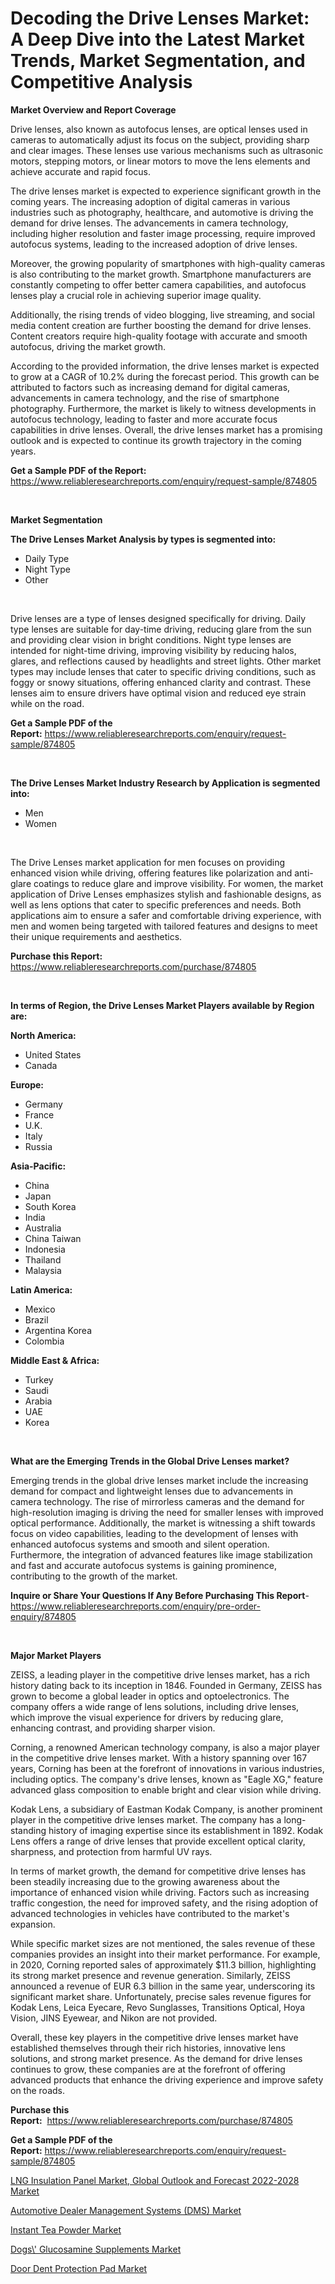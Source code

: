 <p><h1>Decoding the Drive Lenses Market: A Deep Dive into the Latest Market Trends, Market Segmentation, and Competitive Analysis</h1></p><p><strong>Market Overview and Report Coverage</strong></p>
<p><p>Drive lenses, also known as autofocus lenses, are optical lenses used in cameras to automatically adjust its focus on the subject, providing sharp and clear images. These lenses use various mechanisms such as ultrasonic motors, stepping motors, or linear motors to move the lens elements and achieve accurate and rapid focus.</p><p>The drive lenses market is expected to experience significant growth in the coming years. The increasing adoption of digital cameras in various industries such as photography, healthcare, and automotive is driving the demand for drive lenses. The advancements in camera technology, including higher resolution and faster image processing, require improved autofocus systems, leading to the increased adoption of drive lenses.</p><p>Moreover, the growing popularity of smartphones with high-quality cameras is also contributing to the market growth. Smartphone manufacturers are constantly competing to offer better camera capabilities, and autofocus lenses play a crucial role in achieving superior image quality.</p><p>Additionally, the rising trends of video blogging, live streaming, and social media content creation are further boosting the demand for drive lenses. Content creators require high-quality footage with accurate and smooth autofocus, driving the market growth.</p><p>According to the provided information, the drive lenses market is expected to grow at a CAGR of 10.2% during the forecast period. This growth can be attributed to factors such as increasing demand for digital cameras, advancements in camera technology, and the rise of smartphone photography. Furthermore, the market is likely to witness developments in autofocus technology, leading to faster and more accurate focus capabilities in drive lenses. Overall, the drive lenses market has a promising outlook and is expected to continue its growth trajectory in the coming years.</p></p>
<p><strong>Get a Sample PDF of the Report:</strong> <a href="https://www.reliableresearchreports.com/enquiry/request-sample/874805">https://www.reliableresearchreports.com/enquiry/request-sample/874805</a></p>
<p>&nbsp;</p>
<p><strong>Market Segmentation</strong></p>
<p><strong>The Drive Lenses Market Analysis by types is segmented into:</strong></p>
<p><ul><li>Daily Type</li><li>Night Type</li><li>Other</li></ul></p>
<p>&nbsp;</p>
<p><p>Drive lenses are a type of lenses designed specifically for driving. Daily type lenses are suitable for day-time driving, reducing glare from the sun and providing clear vision in bright conditions. Night type lenses are intended for night-time driving, improving visibility by reducing halos, glares, and reflections caused by headlights and street lights. Other market types may include lenses that cater to specific driving conditions, such as foggy or snowy situations, offering enhanced clarity and contrast. These lenses aim to ensure drivers have optimal vision and reduced eye strain while on the road.</p></p>
<p><strong>Get a Sample PDF of the Report:</strong>&nbsp;<a href="https://www.reliableresearchreports.com/enquiry/request-sample/874805">https://www.reliableresearchreports.com/enquiry/request-sample/874805</a></p>
<p>&nbsp;</p>
<p><strong>The Drive Lenses Market Industry Research by Application is segmented into:</strong></p>
<p><ul><li>Men</li><li>Women</li></ul></p>
<p>&nbsp;</p>
<p><p>The Drive Lenses market application for men focuses on providing enhanced vision while driving, offering features like polarization and anti-glare coatings to reduce glare and improve visibility. For women, the market application of Drive Lenses emphasizes stylish and fashionable designs, as well as lens options that cater to specific preferences and needs. Both applications aim to ensure a safer and comfortable driving experience, with men and women being targeted with tailored features and designs to meet their unique requirements and aesthetics.</p></p>
<p><strong>Purchase this Report:</strong>&nbsp; <a href="https://www.reliableresearchreports.com/purchase/874805">https://www.reliableresearchreports.com/purchase/874805</a></p>
<p>&nbsp;</p>
<p><strong>In terms of Region, the Drive Lenses Market Players available by Region are:</strong></p>
<p>
    <p> <strong> North America: </strong>
        <ul>
            <li>United States</li>
            <li>Canada</li>
        </ul>
        </p> 
    <p> <strong> Europe: </strong>
        <ul>
            <li>Germany</li>
            <li>France</li>
            <li>U.K.</li>
            <li>Italy</li>
            <li>Russia</li>
        </ul>
        </p> 
    <p> <strong> Asia-Pacific: </strong>
        <ul>
            <li>China</li>
            <li>Japan</li>
            <li>South Korea</li>
            <li>India</li>
            <li>Australia</li>
            <li>China Taiwan</li>
            <li>Indonesia</li>
            <li>Thailand</li>
            <li>Malaysia</li>
        </ul>
        </p> 
    <p> <strong> Latin America: </strong>
        <ul>
            <li>Mexico</li>
            <li>Brazil</li>
            <li>Argentina Korea</li>
            <li>Colombia</li>
        </ul>
        </p> 
    <p> <strong> Middle East & Africa: </strong>
        <ul>
            <li>Turkey</li>
            <li>Saudi</li>
            <li>Arabia</li>
            <li>UAE</li>
            <li>Korea</li>
        </ul>
    </p>
    </p>
<p>&nbsp;</p>
<p><strong>What are the Emerging Trends in the Global Drive Lenses market?</strong></p>
<p><p>Emerging trends in the global drive lenses market include the increasing demand for compact and lightweight lenses due to advancements in camera technology. The rise of mirrorless cameras and the demand for high-resolution imaging is driving the need for smaller lenses with improved optical performance. Additionally, the market is witnessing a shift towards focus on video capabilities, leading to the development of lenses with enhanced autofocus systems and smooth and silent operation. Furthermore, the integration of advanced features like image stabilization and fast and accurate autofocus systems is gaining prominence, contributing to the growth of the market.</p></p>
<p><strong>Inquire or Share Your Questions If Any Before Purchasing This Report</strong>- <a href="https://www.reliableresearchreports.com/enquiry/pre-order-enquiry/874805">https://www.reliableresearchreports.com/enquiry/pre-order-enquiry/874805</a></p>
<p>&nbsp;</p>
<p><strong>Major Market Players</strong></p>
<p><p>ZEISS, a leading player in the competitive drive lenses market, has a rich history dating back to its inception in 1846. Founded in Germany, ZEISS has grown to become a global leader in optics and optoelectronics. The company offers a wide range of lens solutions, including drive lenses, which improve the visual experience for drivers by reducing glare, enhancing contrast, and providing sharper vision.</p><p>Corning, a renowned American technology company, is also a major player in the competitive drive lenses market. With a history spanning over 167 years, Corning has been at the forefront of innovations in various industries, including optics. The company's drive lenses, known as "Eagle XG," feature advanced glass composition to enable bright and clear vision while driving.</p><p>Kodak Lens, a subsidiary of Eastman Kodak Company, is another prominent player in the competitive drive lenses market. The company has a long-standing history of imaging expertise since its establishment in 1892. Kodak Lens offers a range of drive lenses that provide excellent optical clarity, sharpness, and protection from harmful UV rays.</p><p>In terms of market growth, the demand for competitive drive lenses has been steadily increasing due to the growing awareness about the importance of enhanced vision while driving. Factors such as increasing traffic congestion, the need for improved safety, and the rising adoption of advanced technologies in vehicles have contributed to the market's expansion.</p><p>While specific market sizes are not mentioned, the sales revenue of these companies provides an insight into their market performance. For example, in 2020, Corning reported sales of approximately $11.3 billion, highlighting its strong market presence and revenue generation. Similarly, ZEISS announced a revenue of EUR 6.3 billion in the same year, underscoring its significant market share. Unfortunately, precise sales revenue figures for Kodak Lens, Leica Eyecare, Revo Sunglasses, Transitions Optical, Hoya Vision, JINS Eyewear, and Nikon are not provided.</p><p>Overall, these key players in the competitive drive lenses market have established themselves through their rich histories, innovative lens solutions, and strong market presence. As the demand for drive lenses continues to grow, these companies are at the forefront of offering advanced products that enhance the driving experience and improve safety on the roads.</p></p>
<p><strong>Purchase this Report:</strong>&nbsp;&nbsp;<a href="https://www.reliableresearchreports.com/purchase/874805">https://www.reliableresearchreports.com/purchase/874805</a></p>
<p></p>
<p><strong>Get a Sample PDF of the Report:</strong>&nbsp;<a href="https://www.reliableresearchreports.com/enquiry/request-sample/874805">https://www.reliableresearchreports.com/enquiry/request-sample/874805</a></p>
<p><p><a href="https://issuu.com/reportprime-2/docs/lng-insulation-panel-market-global-outlook-and-for?fr=xKAE9_zU1NQ">LNG Insulation Panel Market, Global Outlook and Forecast 2022-2028 Market</a></p><p><a href="https://medium.com/@austynlemke1988/automotive-dealer-management-systems-dms-market-size-growth-forecast-2023-2030-0cb6d22a1943">Automotive Dealer Management Systems (DMS) Market</a></p><p><a href="https://www.reportprime.com/instant-tea-powder-r6396">Instant Tea Powder Market</a></p><p><a href="https://github.com/JameTravis/Market-Research-Report-List-1/blob/main/dogs-glucosamine-supplements-market.md">Dogs\' Glucosamine Supplements Market</a></p><p><a href="https://github.com/RichRobinson5/Market-Research-Report-List-1/blob/main/door-dent-protection-pad-market.md">Door Dent Protection Pad Market</a></p></p>